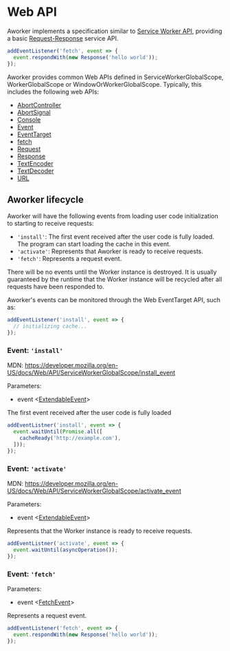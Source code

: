 # Web API

Aworker implements a specification similar to [Service Worker API][], providing a basic [Request-Response][] service API.

```js
addEventListener('fetch', event => {
  event.respondWith(new Response('hello world'));
});
```
Aworker provides common Web APIs defined in ServiceWorkerGlobalScope, WorkerGlobalScope or WindowOrWorkerGlobalScope. Typically, this includes the following web APIs:

- [AbortController](https://developer.mozilla.org/en-US/docs/Web/API/AbortController)
- [AbortSignal](https://developer.mozilla.org/en-US/docs/Web/API/AbortSignal)
- [Console](https://developer.mozilla.org/en-US/docs/Web/API/Console)
- [Event](https://developer.mozilla.org/en-US/docs/Web/API/Event)
- [EventTarget](https://developer.mozilla.org/en-US/docs/Web/API/EventTarget)
- [fetch](https://developer.mozilla.org/en-US/docs/Web/API/WindowOrWorkerGlobalScope/fetch)
- [Request](https://developer.mozilla.org/en-US/docs/Web/API/Request)
- [Response](https://developer.mozilla.org/en-US/docs/Web/API/Response)
- [TextEncoder](https://developer.mozilla.org/en-US/docs/Web/API/TextEncoder)
- [TextDecoder](https://developer.mozilla.org/en-US/docs/Web/API/TextDecoder)
- [URL](https://developer.mozilla.org/en-US/docs/Web/API/URL_API)

## Aworker lifecycle

Aworker will have the following events from loading user code initialization to starting to receive requests:

- `'install'`: The first event received after the user code is fully loaded. The program can start loading the cache in this event.
- `'activate'`: Represents that Aworker is ready to receive requests.
- `'fetch'`: Represents a request event.

There will be no events until the Worker instance is destroyed. It is usually guaranteed by the runtime that the Worker instance will be recycled after all requests have been responded to.

Aworker's events can be monitored through the Web EventTarget API, such as:

```js
addEventListener('install', event => {
  // initializing cache...
});
```

### Event: `'install'`
MDN: https://developer.mozilla.org/en-US/docs/Web/API/ServiceWorkerGlobalScope/install_event

Parameters: 
- event <[ExtendableEvent][]>

The first event received after the user code is fully loaded

```js
addEventListner('install', event => {
  event.waitUntil(Promise.all([
    cacheReady('http://example.com'),
  ]));
});
```

### Event: `'activate'`
MDN: https://developer.mozilla.org/en-US/docs/Web/API/ServiceWorkerGlobalScope/activate_event

Parameters: 
- event <[ExtendableEvent][]>

Represents that the Worker instance is ready to receive requests.

```js
addEventListner('activate', event => {
  event.waitUntil(asyncOperation());
});
```

### Event: `'fetch'`

Parameters: 
- event <[FetchEvent][]>

Represents a request event.

```js
addEventListener('fetch', event => {
  event.respondWith(new Response('hello world'));
});
```

[ExtendableEvent]: https://developer.mozilla.org/en-US/docs/Web/API/ExtendableEvent
[FetchEvent]: https://developer.mozilla.org/en-US/docs/Web/API/FetchEvent
[Service Worker API]: https://www.w3.org/TR/service-workers/
[Request-Response]: https://www.w3.org/TR/service-workers/#fetchevent

